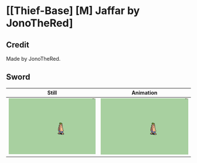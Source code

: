 # [\[Thief-Base\] \[M\] Jaffar by JonoTheRed]

## Credit

Made by JonoTheRed.
	
## Sword

| Still | Animation |
| :---: | :-------: |
| ![Sword still](./Sword_000.png) | ![Sword animation](./Sword.gif) |
